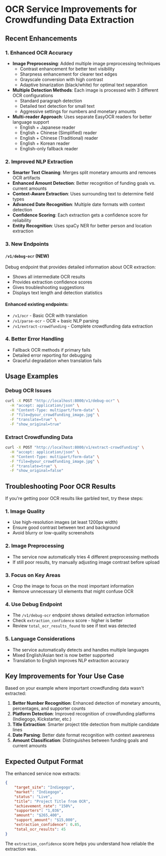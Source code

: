 # OCR Service Improvements for Crowdfunding Data Extraction

## Recent Enhancements

### 1. **Enhanced OCR Accuracy**

- **Image Preprocessing**: Added multiple image preprocessing techniques
  - Contrast enhancement for better text visibility
  - Sharpness enhancement for clearer text edges
  - Grayscale conversion with high contrast
  - Adaptive binarization (black/white) for optimal text separation
- **Multiple Detection Methods**: Each image is processed with 3 different OCR configurations
  - Standard paragraph detection
  - Detailed text detection for small text
  - Aggressive settings for numbers and monetary amounts
- **Multi-reader Approach**: Uses separate EasyOCR readers for better language support
  - English + Japanese reader
  - English + Chinese (Simplified) reader
  - English + Chinese (Traditional) reader
  - English + Korean reader
  - English-only fallback reader

### 2. **Improved NLP Extraction**

- **Smarter Text Cleaning**: Merges split monetary amounts and removes OCR artifacts
- **Enhanced Amount Detection**: Better recognition of funding goals vs. current amounts
- **Context-Aware Extraction**: Uses surrounding text to determine field types
- **Advanced Date Recognition**: Multiple date formats with context detection
- **Confidence Scoring**: Each extraction gets a confidence score for reliability
- **Entity Recognition**: Uses spaCy NER for better person and location extraction

### 3. **New Endpoints**

#### `/v1/debug-ocr` (NEW)

Debug endpoint that provides detailed information about OCR extraction:

- Shows all intermediate OCR results
- Provides extraction confidence scores
- Gives troubleshooting suggestions
- Displays text length and detection statistics

#### Enhanced existing endpoints:

- `/v1/ocr` - Basic OCR with translation
- `/v1/parse-ocr` - OCR + basic NLP parsing
- `/v1/extract-crowdfunding` - Complete crowdfunding data extraction

### 4. **Better Error Handling**

- Fallback OCR methods if primary fails
- Detailed error reporting for debugging
- Graceful degradation when translation fails

## Usage Examples

### Debug OCR Issues

```bash
curl -X POST "http://localhost:8000/v1/debug-ocr" \
  -H "accept: application/json" \
  -H "Content-Type: multipart/form-data" \
  -F "file=@your_crowdfunding_image.jpg" \
  -F "translate=true" \
  -F "show_original=true"
```

### Extract Crowdfunding Data

```bash
curl -X POST "http://localhost:8000/v1/extract-crowdfunding" \
  -H "accept: application/json" \
  -H "Content-Type: multipart/form-data" \
  -F "file=@your_crowdfunding_image.jpg" \
  -F "translate=true" \
  -F "show_original=false"
```

## Troubleshooting Poor OCR Results

If you're getting poor OCR results like garbled text, try these steps:

### 1. **Image Quality**

- Use high-resolution images (at least 1200px width)
- Ensure good contrast between text and background
- Avoid blurry or low-quality screenshots

### 2. **Image Preprocessing**

- The service now automatically tries 4 different preprocessing methods
- If still poor results, try manually adjusting image contrast before upload

### 3. **Focus on Key Areas**

- Crop the image to focus on the most important information
- Remove unnecessary UI elements that might confuse OCR

### 4. **Use Debug Endpoint**

- The `/v1/debug-ocr` endpoint shows detailed extraction information
- Check `extraction_confidence` score - higher is better
- Review `total_ocr_results_found` to see if text was detected

### 5. **Language Considerations**

- The service automatically detects and handles multiple languages
- Mixed English/Asian text is now better supported
- Translation to English improves NLP extraction accuracy

## Key Improvements for Your Use Case

Based on your example where important crowdfunding data wasn't extracted:

1. **Better Number Recognition**: Enhanced detection of monetary amounts, percentages, and supporter counts
2. **Platform Detection**: Improved recognition of crowdfunding platforms (Indiegogo, Kickstarter, etc.)
3. **Title Extraction**: Smarter project title detection from multiple candidate lines
4. **Date Parsing**: Better date format recognition with context awareness
5. **Amount Classification**: Distinguishes between funding goals and current amounts

## Expected Output Format

The enhanced service now extracts:

```json
{
	"target_site": "Indiegogo",
	"market": "Indiegogo",
	"status": "Live",
	"title": "Project Title from OCR",
	"achievement_rate": "150%",
	"supporters": "1,036",
	"amount": "$265,400",
	"support_amount": "$15,000",
	"extraction_confidence": 0.85,
	"total_ocr_results": 45
}
```

The `extraction_confidence` score helps you understand how reliable the extraction was.
